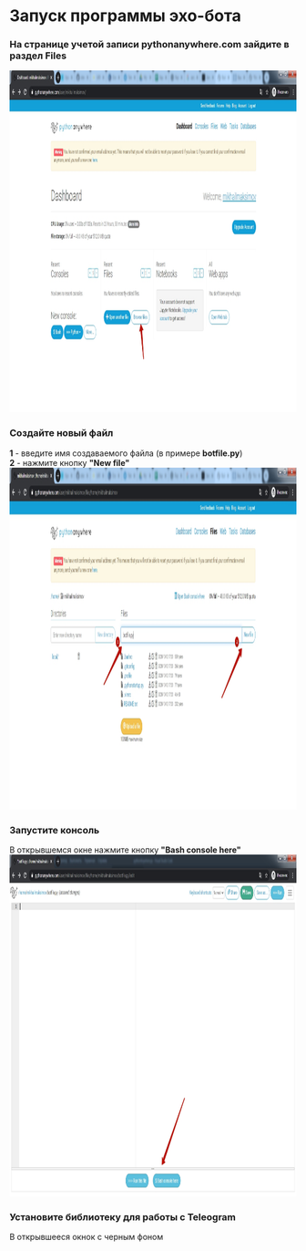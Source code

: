 # Запуск программы эхо-бота
### На странице учетой записи pythonanywhere.com зайдите в раздел Files
<img src = "img/pythonanywhere5.jpg" height=600>  

### Создайте новый файл
**1** - введите имя создаваемого файла (в примере **botfile.py**)  
**2** - нажмите кнопку **"New file"**
<img src = "img/pythonanywhere6.jpg" height=600>  

### Запустите консоль
В открывшемся окне нажмите кнопку **"Bash console here"**
<img src = "img/pythonanywhere7.jpg" height=600>  

### Установите библиотеку для работы с Teleogram
В открывшееся окнок с черным фоном 